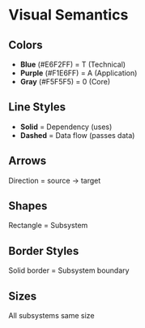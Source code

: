 # Visual Semantics

## Colors

- **Blue** (#E6F2FF) = T (Technical)
- **Purple** (#F1E6FF) = A (Application)
- **Gray** (#F5F5F5) = 0 (Core)

## Line Styles

- **Solid** = Dependency (uses)
- **Dashed** = Data flow (passes data)

## Arrows

Direction = source → target

## Shapes

Rectangle = Subsystem

## Border Styles

Solid border = Subsystem boundary

## Sizes

All subsystems same size
